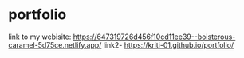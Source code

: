 # portfolio
link to my webisite: https://647319726d456f10cd11ee39--boisterous-caramel-5d75ce.netlify.app/
link2- https://kriti-01.github.io/portfolio/
